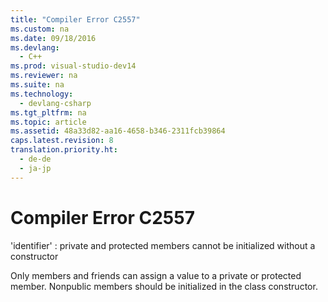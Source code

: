 ```yaml
---
title: "Compiler Error C2557"
ms.custom: na
ms.date: 09/18/2016
ms.devlang: 
  - C++
ms.prod: visual-studio-dev14
ms.reviewer: na
ms.suite: na
ms.technology: 
  - devlang-csharp
ms.tgt_pltfrm: na
ms.topic: article
ms.assetid: 48a33d82-aa16-4658-b346-2311fcb39864
caps.latest.revision: 8
translation.priority.ht: 
  - de-de
  - ja-jp
---
```

# Compiler Error C2557
'identifier' : private and protected members cannot be initialized without a constructor  
  
 Only members and friends can assign a value to a private or protected member. Nonpublic members should be initialized in the class constructor.
